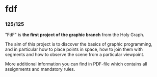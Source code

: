 # fdf

### 125/125

"FdF" is **the first project of the graphic branch** from the Holy Graph.

The aim of this project is to discover the basics of graphic programming, and in particular how to place points in space, how to join them with segments and how to observe the scene from a particular viewpoint. 

More additional information you can find in PDF-file which contains all assignments and mandatory rules.

